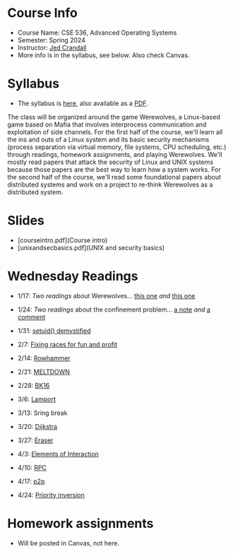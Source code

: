 

# Course Info

- Course Name: CSE 536, Advanced Operating Systems
- Semester: Spring 2024
- Instructor: [Jed Crandall](https://jedcrandall.github.io)
- More info is in the syllabus, see below.  Also check Canvas.

# Syllabus

- The syllabus is [here](syllabus.html), also available as a [PDF](syllabus.pdf).

The class will be organized around the game Werewolves, a Linux-based game
based on Mafia that involves interprocess communication and exploitation of
side channels.  For the first half of the course, we'll learn all the ins and
outs of a Linux system and its basic security mechanisms (process separation
via virtual memory, file systems, CPU scheduling, etc.) through readings,
homework assignments, and playing Werewolves.   We'll mostly read papers that
attack the security of Linux and UNIX systems because those papers are the best
way to learn how a system works.  For the second half of the course, we'll read
some foundational papers about distributed systems and work on a project to
re-think Werewolves as a distributed system.

# Slides

- [courseintro.pdf](Course intro)
- [unixandsecbasics.pdf](UNIX and security basics)

# Wednesday Readings


- 1/17: *Two readings* about Werewolves... [this one](CSET12.pdf) *and* [this one](3GSE2014.pdf) 
- 1/24: *Two readings* about the confinement problem... [a note](lampson73.pdf) *and* [a comment](https://dl.acm.org/doi/pdf/10.1145/800213.806537) 
- 1/31: [setuid() demystified](setuid-usenix02.pdf)
- 2/7: [Fixing races for fun and profit](borisov.pdf) 
- 2/14: [Rowhammer](https://googleprojectzero.blogspot.com/2015/03/exploiting-dram-rowhammer-bug-to-gain.html) 
- 2/21: [MELTDOWN](sec18-lipp.pdf) 

- 2/28: [BK16](https://arsenalexperts.com/persistent/resources/pages/BK-Case-Rona-Wilson-Report-II.zip) 
- 3/6: [Lamport](time-clocks.pdf) 
- 3/13: Sring break
- 3/20: [Dijkstra](EWD123.PDF) 
- 3/27: [Eraser](Tocs97.pdf)
- 4/3: [Elements of Interaction](https://dl.acm.org/doi/pdf/10.1145/151233.151240)
- 4/10: [RPC](birrell842.pdf)
- 4/17: [p2p](cacm03.pdf)
- 4/24: [Priority inversion](pathfinder-robotmag.pdf)

# Homework assignments

- Will be posted in Canvas, not here.

